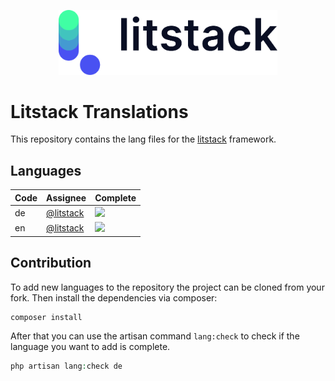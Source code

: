 <p align="center">
    <img width="350px" style="max-width:100%;" src="https://raw.githubusercontent.com/litstack/art/master/logo/png/litstack_logo.png">
</p>

# Litstack Translations

This repository contains the lang files for the [litstack](https://litstack.io)
framework.

## Languages

<div class="languages-start"></div>

| Code | Assignee                                 | Complete                                                        |
| ---- | ---------------------------------------- | --------------------------------------------------------------- |
| de   | [@litstack](https://github.com/litstack) | <img src="https://img.shields.io/badge/-5%20missing-%23f67693"> |
| en   | [@litstack](https://github.com/litstack) | <img src="https://img.shields.io/badge/-complete-%239ff2ae">    |

<div class="languages-end"></div>

## Contribution

To add new languages to the repository the project can be cloned from your fork.
Then install the dependencies via composer:

```shell
composer install
```

After that you can use the artisan command `lang:check` to check if the language
you want to add is complete.

```php
php artisan lang:check de
```
